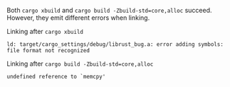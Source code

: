 Both `cargo xbuild` and `cargo build -Zbuild-std=core,alloc` succeed. However, they emit different errors when linking.

Linking after `cargo xbuild`
```
ld: target/cargo_settings/debug/librust_bug.a: error adding symbols: file format not recognized
```

Linking after `cargo build -Zbuild-std=core,alloc`
```
undefined reference to `memcpy'
```
